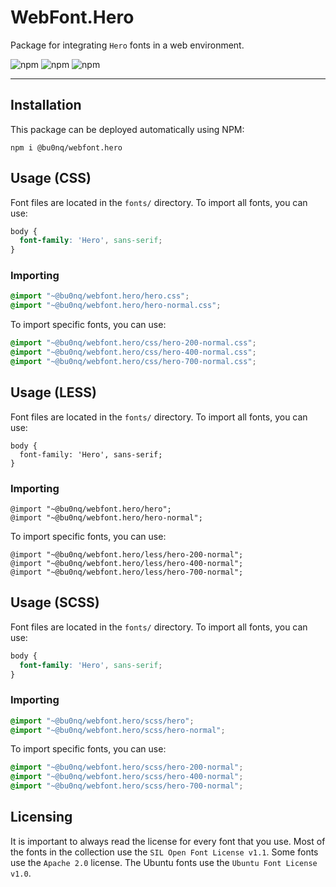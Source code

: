 # WebFont.Hero

Package for integrating `Hero` fonts in a web environment.

![npm](https://img.shields.io/npm/v/@bu0nq/webfont.hero?style=for-the-badge)
![npm](https://img.shields.io/npm/dm/@bu0nq/webfont.hero?style=for-the-badge)
![npm](https://img.shields.io/npm/dt/@bu0nq/webfont.hero?style=for-the-badge)
___

## Installation

This package can be deployed automatically using NPM:

```
npm i @bu0nq/webfont.hero
```

## Usage (CSS)

Font files are located in the `fonts/` directory. To import all fonts, you can use:

```css
body {
  font-family: 'Hero', sans-serif;
}
```

### Importing

```css
@import "~@bu0nq/webfont.hero/hero.css";
@import "~@bu0nq/webfont.hero/hero-normal.css";
```

To import specific fonts, you can use:

```css
@import "~@bu0nq/webfont.hero/css/hero-200-normal.css";
@import "~@bu0nq/webfont.hero/css/hero-400-normal.css";
@import "~@bu0nq/webfont.hero/css/hero-700-normal.css";
```

## Usage (LESS)

Font files are located in the `fonts/` directory. To import all fonts, you can use:

```less
body {
  font-family: 'Hero', sans-serif;
}
```

### Importing

```less
@import "~@bu0nq/webfont.hero/hero";
@import "~@bu0nq/webfont.hero/hero-normal";
```

To import specific fonts, you can use:

```less
@import "~@bu0nq/webfont.hero/less/hero-200-normal";
@import "~@bu0nq/webfont.hero/less/hero-400-normal";
@import "~@bu0nq/webfont.hero/less/hero-700-normal";
```

## Usage (SCSS)

Font files are located in the `fonts/` directory. To import all fonts, you can use:

```scss
body {
  font-family: 'Hero', sans-serif;
}
```

### Importing

```scss
@import "~@bu0nq/webfont.hero/scss/hero";
@import "~@bu0nq/webfont.hero/scss/hero-normal";
```

To import specific fonts, you can use:

```scss
@import "~@bu0nq/webfont.hero/scss/hero-200-normal";
@import "~@bu0nq/webfont.hero/scss/hero-400-normal";
@import "~@bu0nq/webfont.hero/scss/hero-700-normal";
```

## Licensing

It is important to always read the license for every font that you use. Most of the fonts in the collection use the `SIL
Open Font License v1.1`. Some fonts use the `Apache 2.0` license. The Ubuntu fonts use the `Ubuntu Font License v1.0`.
